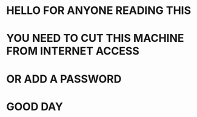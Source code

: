 # HELLO FOR ANYONE READING THIS

# YOU NEED TO CUT THIS MACHINE FROM INTERNET ACCESS

# OR ADD A PASSWORD

# GOOD DAY
